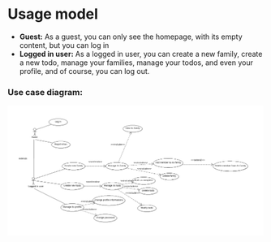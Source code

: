 # Usage model

* **Guest:**
  As a guest, you can only see the homepage, with its empty content, but you can log in
* **Logged in user:**
  As a logged in user, you can create a new family, create a new todo, manage your families, manage your todos, and even your profile, and of course, you can log out.

### Use case diagram:
![Use case diagram](/doc/img/usecase.png)
